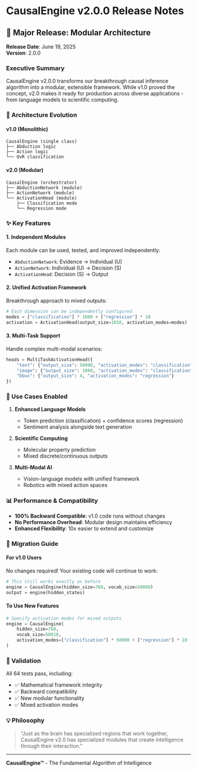 # CausalEngine v2.0.0 Release Notes

## 🎉 Major Release: Modular Architecture

**Release Date**: June 19, 2025  
**Version**: 2.0.0

### Executive Summary

CausalEngine v2.0.0 transforms our breakthrough causal inference algorithm into a modular, extensible framework. While v1.0 proved the concept, v2.0 makes it ready for production across diverse applications - from language models to scientific computing.

### 🔧 Architecture Evolution

#### v1.0 (Monolithic)
```
CausalEngine (single class)
├── Abduction logic
├── Action logic
└── OvR classification
```

#### v2.0 (Modular)
```
CausalEngine (orchestrator)
├── AbductionNetwork (module)
├── ActionNetwork (module)
└── ActivationHead (module)
    ├── Classification mode
    └── Regression mode
```

### ✨ Key Features

#### 1. **Independent Modules**
Each module can be used, tested, and improved independently:
- `AbductionNetwork`: Evidence → Individual (U)
- `ActionNetwork`: Individual (U) → Decision (S)
- `ActivationHead`: Decision (S) → Output

#### 2. **Unified Activation Framework**
Breakthrough approach to mixed outputs:
```python
# Each dimension can be independently configured
modes = ["classification"] * 1000 + ["regression"] * 10
activation = ActivationHead(output_size=1010, activation_modes=modes)
```

#### 3. **Multi-Task Support**
Handle complex multi-modal scenarios:
```python
heads = MultiTaskActivationHead({
    "text": {"output_size": 50000, "activation_modes": "classification"},
    "image": {"output_size": 1000, "activation_modes": "classification"},
    "bbox": {"output_size": 4, "activation_modes": "regression"}
})
```

### 🚀 Use Cases Enabled

1. **Enhanced Language Models**
   - Token prediction (classification) + confidence scores (regression)
   - Sentiment analysis alongside text generation

2. **Scientific Computing**
   - Molecular property prediction
   - Mixed discrete/continuous outputs

3. **Multi-Modal AI**
   - Vision-language models with unified framework
   - Robotics with mixed action spaces

### 📊 Performance & Compatibility

- **100% Backward Compatible**: v1.0 code runs without changes
- **No Performance Overhead**: Modular design maintains efficiency
- **Enhanced Flexibility**: 10x easier to extend and customize

### 🔄 Migration Guide

#### For v1.0 Users
No changes required! Your existing code will continue to work:
```python
# This still works exactly as before
engine = CausalEngine(hidden_size=768, vocab_size=50000)
output = engine(hidden_states)
```

#### To Use New Features
```python
# Specify activation modes for mixed outputs
engine = CausalEngine(
    hidden_size=768,
    vocab_size=50010,
    activation_modes=["classification"] * 50000 + ["regression"] * 10
)
```

### 🧪 Validation

All 64 tests pass, including:
- ✅ Mathematical framework integrity
- ✅ Backward compatibility
- ✅ New modular functionality
- ✅ Mixed activation modes

### 💡 Philosophy

> "Just as the brain has specialized regions that work together, CausalEngine v2.0 has specialized modules that create intelligence through their interaction."

---

**CausalEngine™** - The Fundamental Algorithm of Intelligence 